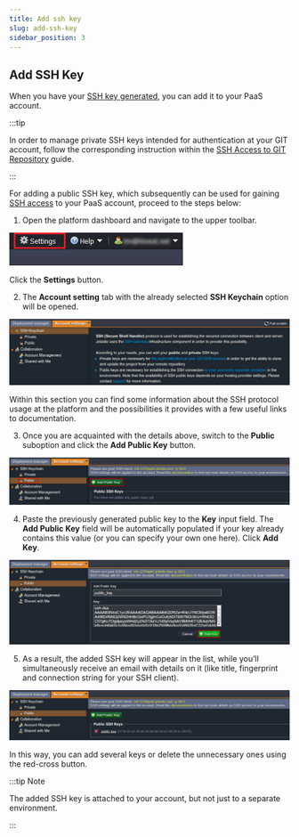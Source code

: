 ```yaml
---
title: Add ssh key
slug: add-ssh-key
sidebar_position: 3
---
```


## Add SSH Key

When you have your [SSH key generated](/docs/Deployment%20Tools/SSH/Generate%20SSH%20Key), you can add it to your PaaS account.

:::tip

In order to manage private SSH keys intended for authentication at your GIT account, follow the corresponding instruction within the [SSH Access to GIT Repository](/docs/Deployment/SSH%20Access%20to%20GIT%20Repository) guide.

:::

For adding a public SSH key, which subsequently can be used for gaining [SSH access](/docs/Deployment%20Tools/SSH/SSH%20Access/Overview) to your PaaS account, proceed to the steps below:

1. Open the platform dashboard and navigate to the upper toolbar.

<div style={{
    display:'flex',
    justifyContent: 'center',
    margin: '0 0 1rem 0'
}}>

![Locale Dropdown](./img/AddSSHKey/5fe565698fc97a20f4c60d3918356107settings-button.png)

</div>

Click the **Settings** button.

2. The **Account setting** tab with the already selected **SSH Keychain** option will be opened.

<div style={{
    display:'flex',
    justifyContent: 'center',
    margin: '0 0 1rem 0'
}}>

![Locale Dropdown](./img/AddSSHKey/ssh-keychain.png)

</div>

Within this section you can find some information about the SSH protocol usage at the platform and the possibilities it provides with a few useful links to documentation.

3. Once you are acquainted with the details above, switch to the **Public** suboption and click the **Add Public Key** button.

<div style={{
    display:'flex',
    justifyContent: 'center',
    margin: '0 0 1rem 0'
}}>

![Locale Dropdown](./img/AddSSHKey/public.png)

</div>

4. Paste the previously generated public key to the **Key** input field. The **Add Public Key** field will be automatically populated if your key already contains this value (or you can specify your own one here). Click **Add Key**.

<div style={{
    display:'flex',
    justifyContent: 'center',
    margin: '0 0 1rem 0'
}}>

![Locale Dropdown](./img/AddSSHKey/add-key.png)

</div>

5. As a result, the added SSH key will appear in the list, while you’ll simultaneously receive an email with details on it (like title, fingerprint and connection string for your SSH client).

<div style={{
    display:'flex',
    justifyContent: 'center',
    margin: '0 0 1rem 0'
}}>

![Locale Dropdown](./img/AddSSHKey/public-key-list.png)

</div>

In this way, you can add several keys or delete the unnecessary ones using the red-cross button.

:::tip Note

The added SSH key is attached to your account, but not just to a separate environment.

:::
